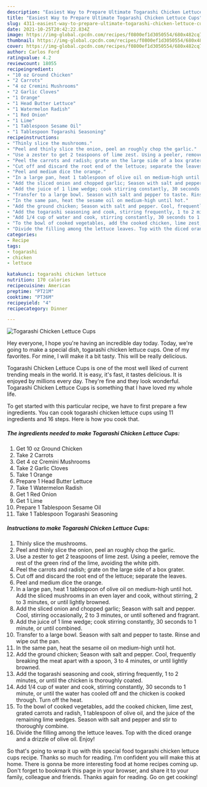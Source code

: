 ```yaml
---
description: "Easiest Way to Prepare Ultimate Togarashi Chicken Lettuce Cups"
title: "Easiest Way to Prepare Ultimate Togarashi Chicken Lettuce Cups"
slug: 4311-easiest-way-to-prepare-ultimate-togarashi-chicken-lettuce-cups
date: 2021-10-25T20:42:22.834Z
image: https://img-global.cpcdn.com/recipes/f0800ef1d3050554/680x482cq70/togarashi-chicken-lettuce-cups-recipe-main-photo.jpg
thumbnail: https://img-global.cpcdn.com/recipes/f0800ef1d3050554/680x482cq70/togarashi-chicken-lettuce-cups-recipe-main-photo.jpg
cover: https://img-global.cpcdn.com/recipes/f0800ef1d3050554/680x482cq70/togarashi-chicken-lettuce-cups-recipe-main-photo.jpg
author: Carlos Ford
ratingvalue: 4.2
reviewcount: 18055
recipeingredient:
- "10 oz Ground Chicken"
- "2 Carrots"
- "4 oz Cremini Mushrooms"
- "2 Garlic Cloves"
- "1 Orange"
- "1 Head Butter Lettuce"
- "1 Watermelon Radish"
- "1 Red Onion"
- "1 Lime"
- "1 Tablespoon Sesame Oil"
- "1 Tablespoon Togarashi Seasoning"
recipeinstructions:
- "Thinly slice the mushrooms."
- "Peel and thinly slice the onion, peel an roughly chop the garlic."
- "Use a zester to get 2 teaspoons of lime zest. Using a peeler, remove the rest of the green rind of the lime, avoiding the white pith."
- "Peel the carrots and radish; grate on the large side of a box grater."
- "Cut off and discard the root end of the lettuce; separate the leaves."
- "Peel and medium dice the orange."
- "In a large pan, heat 1 tablespoon of olive oil on medium-high until hot. Add the sliced mushrooms in an even layer and cook, without stirring, 2 to 3 minutes, or until lightly browned."
- "Add the sliced onion and chopped garlic; Season with salt and pepper. Cool, stirring occasionally, 2 to 3 minutes, or until softened and fragrant."
- "Add the juice of 1 lime wedge; cook stirring constantly, 30 seconds to 1 minute, or until combined."
- "Transfer to a large bowl. Season with salt and pepper to taste. Rinse and wipe out the pan."
- "In the same pan, heat the sesame oil on medium-high until hot."
- "Add the ground chicken; Season with salt and pepper. Cool, frequently breaking the meat apart with a spoon, 3 to 4 minutes, or until lightly browned."
- "Add the togarashi seasoning and cook, stirring frequently, 1 to 2 minutes, or until the chicken is thoroughly coated."
- "Add 1/4 cup of water and cook, stirring constantly, 30 seconds to 1 minute, or until the water has cooled off and the chicken is cooked through. Turn off the heat."
- "To the bowl of cooked vegetables, add the cooked chicken, lime zest, grated carrots and radish, 1 tablespoon of olive oil, and the juice of the remaining lime wedges. Season with salt and pepper and stir to thoroughly combine."
- "Divide the filling among the lettuce leaves. Top with the diced orange and a drizzle of olive oil. Enjoy!"
categories:
- Recipe
tags:
- togarashi
- chicken
- lettuce

katakunci: togarashi chicken lettuce 
nutrition: 170 calories
recipecuisine: American
preptime: "PT21M"
cooktime: "PT36M"
recipeyield: "4"
recipecategory: Dinner

---
```



![Togarashi Chicken Lettuce Cups](https://img-global.cpcdn.com/recipes/f0800ef1d3050554/680x482cq70/togarashi-chicken-lettuce-cups-recipe-main-photo.jpg)

Hey everyone, I hope you're having an incredible day today. Today, we're going to make a special dish, togarashi chicken lettuce cups. One of my favorites. For mine, I will make it a bit tasty. This will be really delicious.

Togarashi Chicken Lettuce Cups is one of the most well liked of current trending meals in the world. It is easy, it's fast, it tastes delicious. It is enjoyed by millions every day. They're fine and they look wonderful. Togarashi Chicken Lettuce Cups is something that I have loved my whole life.




To get started with this particular recipe, we have to first prepare a few ingredients. You can cook togarashi chicken lettuce cups using 11 ingredients and 16 steps. Here is how you cook that.

<!--inarticleads1-->

##### The ingredients needed to make Togarashi Chicken Lettuce Cups:

1. Get 10 oz Ground Chicken
1. Take 2 Carrots
1. Get 4 oz Cremini Mushrooms
1. Take 2 Garlic Cloves
1. Take 1 Orange
1. Prepare 1 Head Butter Lettuce
1. Take 1 Watermelon Radish
1. Get 1 Red Onion
1. Get 1 Lime
1. Prepare 1 Tablespoon Sesame Oil
1. Take 1 Tablespoon Togarashi Seasoning




<!--inarticleads2-->

##### Instructions to make Togarashi Chicken Lettuce Cups:

1. Thinly slice the mushrooms.
1. Peel and thinly slice the onion, peel an roughly chop the garlic.
1. Use a zester to get 2 teaspoons of lime zest. Using a peeler, remove the rest of the green rind of the lime, avoiding the white pith.
1. Peel the carrots and radish; grate on the large side of a box grater.
1. Cut off and discard the root end of the lettuce; separate the leaves.
1. Peel and medium dice the orange.
1. In a large pan, heat 1 tablespoon of olive oil on medium-high until hot. Add the sliced mushrooms in an even layer and cook, without stirring, 2 to 3 minutes, or until lightly browned.
1. Add the sliced onion and chopped garlic; Season with salt and pepper. Cool, stirring occasionally, 2 to 3 minutes, or until softened and fragrant.
1. Add the juice of 1 lime wedge; cook stirring constantly, 30 seconds to 1 minute, or until combined.
1. Transfer to a large bowl. Season with salt and pepper to taste. Rinse and wipe out the pan.
1. In the same pan, heat the sesame oil on medium-high until hot.
1. Add the ground chicken; Season with salt and pepper. Cool, frequently breaking the meat apart with a spoon, 3 to 4 minutes, or until lightly browned.
1. Add the togarashi seasoning and cook, stirring frequently, 1 to 2 minutes, or until the chicken is thoroughly coated.
1. Add 1/4 cup of water and cook, stirring constantly, 30 seconds to 1 minute, or until the water has cooled off and the chicken is cooked through. Turn off the heat.
1. To the bowl of cooked vegetables, add the cooked chicken, lime zest, grated carrots and radish, 1 tablespoon of olive oil, and the juice of the remaining lime wedges. Season with salt and pepper and stir to thoroughly combine.
1. Divide the filling among the lettuce leaves. Top with the diced orange and a drizzle of olive oil. Enjoy!




So that's going to wrap it up with this special food togarashi chicken lettuce cups recipe. Thanks so much for reading. I'm confident you will make this at home. There is gonna be more interesting food at home recipes coming up. Don't forget to bookmark this page in your browser, and share it to your family, colleague and friends. Thanks again for reading. Go on get cooking!
